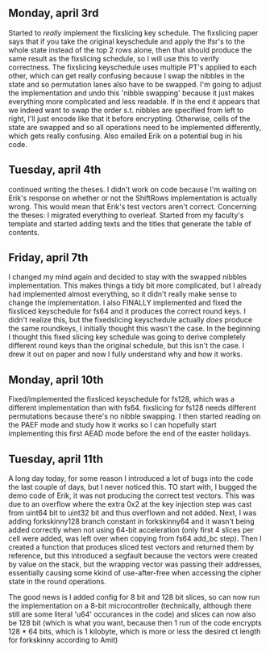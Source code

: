 ## Monday, april 3rd

Started to *really* implement the fixslicing key schedule. The fixslicing paper says that if you take the original
keyschedule and
apply the lfsr's to the whole state instead of the top 2 rows alone, then that should produce the same result as the
fixslicing schedule, so I will use this to verify correctness. The fixslicing keyschedule uses multiple PT's applied to
each other, which can get really confusing because I swap the nibbles in the state and so permutation lanes also have to
be swapped. I'm going to adjust the
implementation and undo this 'nibble swapping' because it just makes everything more complicated and less readable. If
in the end it appears that we indeed want to swap the order s.t. nibbles are specified from left to right, I'll just
encode like that it before encrypting. Otherwise, cells of the state are swapped and so all operations need to be
implemented differently, which gets really confusing. Also emailed Erik on a potential bug in his code.

## Tuesday, april 4th

continued writing the theses. I didn't work on code because I'm waiting on Erik's response on whether or not the
ShiftRows implementation is actually wrong. This would mean that Erik's test vectors aren't correct.
Concerning the theses: I migrated everything to overleaf. Started from my faculty's template and started adding texts
and the titles that generate the table of contents.

## Friday, april 7th

I changed my mind again and decided to stay with the swapped nibbles implementation. This makes things a tidy bit more
complicated, but I already had implemented almost everything, so it didn't really make sense to change the
implementation. I also FINALLY implemented and fixed the fixsliced keyschedule for fs64 and it produces the correct
round keys. I
didn't realize this, but the fixedslicing keyschedule actually *does* produce the same roundkeys, I initially thought
this wasn't the case. In the beginning I thought this fixed slicing key schedule was going to derive completely
different round keys than the original schedule, but this isn't the case. I drew it out on paper and now I fully
understand why and how it works.

## Monday, april 10th

Fixed/implemented the fixsliced keyschedule for fs128, which was a different implementation than with fs64. fixslicing
for fs128 needs different permutations because there's no nibble swapping. I then started reading on the PAEF mode and
study how it works so I can hopefully start implementing this first AEAD mode before the end of the easter holidays.

## Tuesday, april 11th

A long day today, for some reason I introduced a lot of bugs into the code the last couple of days, but I never noticed
this. TO start with, I bugged the demo code of Erik, it was not producing the correct test vectors. This was due to an
overflow where the extra 0x2 at the key injection step was cast from uint64 bit to uint32 bit and thus
overflown and not added. Next, I was adding forkskinny128 branch constant in forkskinny64 and it wasn't being added
correctly when not using 64-bit acceleration (only first 4 slices per cell were added, was left over when copying from
fs64 add_bc step). Then I created a function that produces sliced test vectors and returned them by reference, but this
introduced a segfault because the vectors were created by value on the stack, but the wrapping vector was passing their
addresses, essentially causing some kkind of use-after-free when accessing the cipher state in the round operations.

The good news is I added config for 8 bit and 128 bit slices, so can now run the implementation on a 8-bit
microcontroller (technically, although there still are some literal 'u64' occurances in the code) and slices can
now also be 128 bit (which is what you want, because then 1 run of the code
encrypts 128 * 64 bits, which is 1 kilobyte, which is more or less the desired ct length for forkskinny according to Amit)